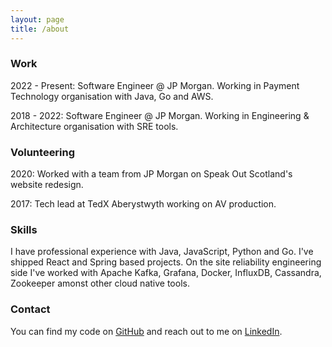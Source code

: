 ```yaml
---
layout: page
title: /about
---
```


### Work

2022 - Present: Software Engineer @ JP Morgan. Working in Payment Technology organisation with Java, Go and AWS.

2018 - 2022: Software Engineer @ JP Morgan. Working in Engineering & Architecture organisation with SRE tools.


### Volunteering 
2020: Worked with a team from JP Morgan on Speak Out Scotland's website redesign.

2017: Tech lead at TedX Aberystwyth working on AV production. 

### Skills

I have professional experience with Java, JavaScript, Python and Go. I've shipped React and Spring based projects. On the site reliability engineering side I've worked with Apache Kafka, Grafana, Docker, InfluxDB, Cassandra, Zookeeper amonst other cloud native tools.  

### Contact 

You can find my code on [GitHub](https://github.com/ealker) and reach out to me on [LinkedIn](https://www.linkedin.com/in/elliot-alker).
